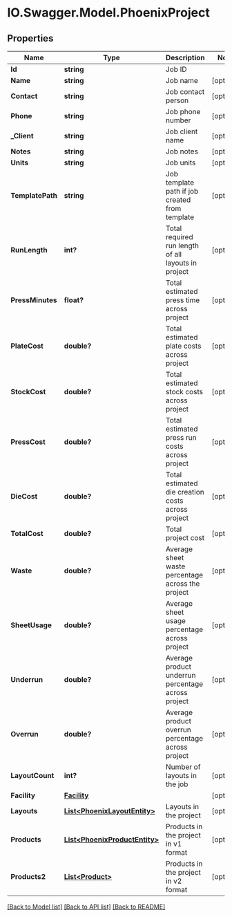 # IO.Swagger.Model.PhoenixProject
## Properties

Name | Type | Description | Notes
------------ | ------------- | ------------- | -------------
**Id** | **string** | Job ID | 
**Name** | **string** | Job name | [optional] 
**Contact** | **string** | Job contact person | [optional] 
**Phone** | **string** | Job phone number | [optional] 
**_Client** | **string** | Job client name | [optional] 
**Notes** | **string** | Job notes | [optional] 
**Units** | **string** | Job units | [optional] 
**TemplatePath** | **string** | Job template path if job created from template | [optional] 
**RunLength** | **int?** | Total required run length of all layouts in project | [optional] 
**PressMinutes** | **float?** | Total estimated press time across project | [optional] 
**PlateCost** | **double?** | Total estimated plate costs across project | [optional] 
**StockCost** | **double?** | Total estimated stock costs across project | [optional] 
**PressCost** | **double?** | Total estimated press run costs across project | [optional] 
**DieCost** | **double?** | Total estimated die creation costs across project | [optional] 
**TotalCost** | **double?** | Total project cost | [optional] 
**Waste** | **double?** | Average sheet waste percentage across the project | [optional] 
**SheetUsage** | **double?** | Average sheet usage percentage across project | [optional] 
**Underrun** | **double?** | Average product underrun percentage across project | [optional] 
**Overrun** | **double?** | Average product overrun percentage across project | [optional] 
**LayoutCount** | **int?** | Number of layouts in the job | [optional] 
**Facility** | [**Facility**](Facility.md) |  | [optional] 
**Layouts** | [**List&lt;PhoenixLayoutEntity&gt;**](PhoenixLayoutEntity.md) | Layouts in the project | [optional] 
**Products** | [**List&lt;PhoenixProductEntity&gt;**](PhoenixProductEntity.md) | Products in the project in v1 format | [optional] 
**Products2** | [**List&lt;Product&gt;**](Product.md) | Products in the project in v2 format | [optional] 

[[Back to Model list]](../README.md#documentation-for-models) [[Back to API list]](../README.md#documentation-for-api-endpoints) [[Back to README]](../README.md)

